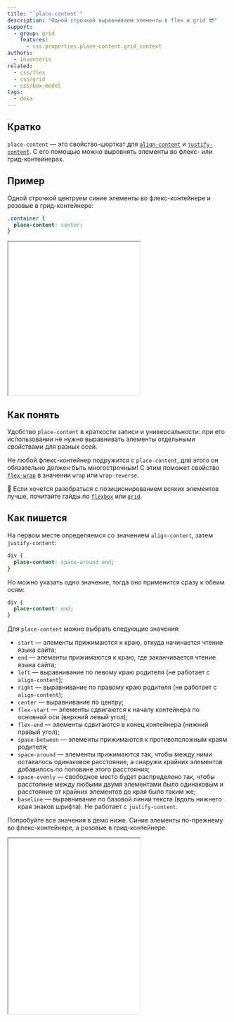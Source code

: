 ```yaml
---
title: "`place-content`"
description: "Одной строчкой выравниваем элементы в flex и grid 😎"
support:
  - group: grid
    features:
      - css.properties.place-content.grid_context
authors:
  - inventoris
related:
  - css/flex
  - css/grid
  - css/box-model
tags:
  - doka
---
```


## Кратко

`place-content` — это свойство-шорткат для [`align-content`](/css/align-content/) и [`justify-content`](/css/justify-content/). С его помощью можно выровнять элементы во флекс- или грид-контейнерах.

## Пример

Одной строчкой центруем синие элементы во флекс-контейнере и розовые в грид-контейнере:

```css
.container {
  place-content: center;
}
```

<iframe title="Пример place-content" src="demos/basic/" height="350"></iframe>

## Как понять

Удобство `place-content` в краткости записи и универсальности: при его использовании не нужно выравнивать элементы отдельными свойствами для разных осей.

Не любой флекс-контейнер подружится с `place-content`, для этого он обязательно должен быть многострочным! С этим поможет свойство [`flex-wrap`](/css/flex-wrap/) в значении `wrap` или `wrap-reverse`.

<aside>

🤖 Если хочется разобраться с позиционированием всяких элементов лучше, почитайте гайды по [`flexbox`](/css/flexbox-guide/) или [`grid`](/css/grid-guide/).

</aside>

## Как пишется

На первом месте определяемся со значением `align-content`, затем `justify-content`:

```css
div {
  place-content: space-around end;
}
```

Но можно указать одно значение, тогда оно применится сразу к обеим осям:

```css
div {
  place-content: end;
}
```

Для `place-content` можно выбрать следующие значения:

- `start` — элементы прижимаются к краю, откуда начинается чтение языка сайта;
- `end` — элементы прижимаются к краю, где заканчивается чтение языка сайта;
- `left` — выравнивание по левому краю родителя (не работает с `align-content`);
- `right` — выравнивание по правому краю родителя (не работает с `align-content`);
- `center` — выравнивание по центру;
- `flex-start` — элементы сдвигаются к началу контейнера по основной оси (верхний левый угол);
- `flex-end` — элементы сдвигаются в конец контейнера (нижний правый угол);
- `space-between` — элементы прижимаются к противоположным краям родителя;
- `space-around` — элементы прижимаются так, чтобы между ними оставалось одинаковое расстояние, а снаружи крайних элементов добавилось по половине этого расстояния;
- `space-evenly` — свободное место будет распределено так, чтобы расстояние между любыми двумя элементами было одинаковым и расстояние от крайних элементов до края было таким же;
- `baseline` — выравнивание по базовой линии текста (вдоль нижнего края знаков шрифта). Не работает с `justify-content`.

Попробуйте все значения в демо ниже. Синие элементы по-прежнему во флекс-контейнере, а розовые в грид-контейнере:

<iframe title="Интерактивный пример значений place-content" src="demos/interactive-parameters/" height="400"></iframe>
